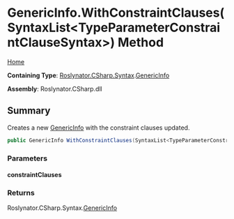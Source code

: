 # GenericInfo\.WithConstraintClauses\(SyntaxList\<TypeParameterConstraintClauseSyntax>\) Method

[Home](../../../../../README.md)

**Containing Type**: [Roslynator.CSharp.Syntax](../../README.md)\.[GenericInfo](../README.md)

**Assembly**: Roslynator\.CSharp\.dll

## Summary

Creates a new [GenericInfo](../README.md) with the constraint clauses updated\.

```csharp
public GenericInfo WithConstraintClauses(SyntaxList<TypeParameterConstraintClauseSyntax> constraintClauses)
```

### Parameters

#### constraintClauses





### Returns

Roslynator\.CSharp\.Syntax\.[GenericInfo](../README.md)

